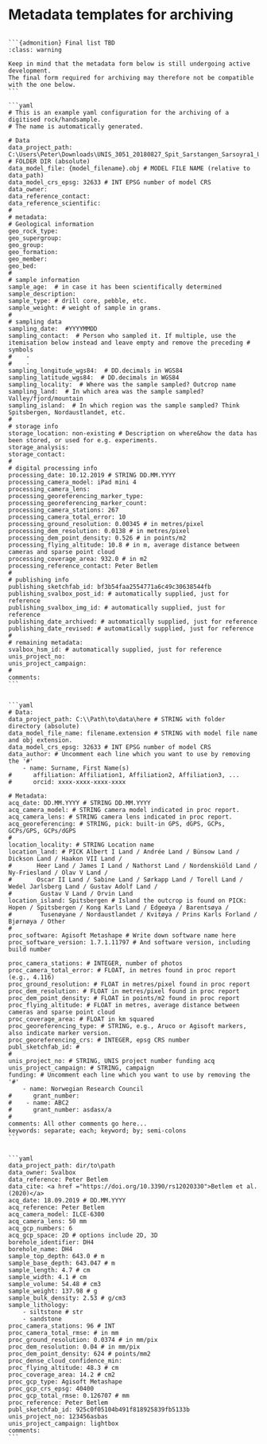 # Metadata templates for archiving

````{tabbed} Hand-sized samples

```{admonition} Final list TBD
:class: warning

Keep in mind that the metadata form below is still undergoing active development.
The final form required for archiving may therefore not be compatible with the one below.
```

```yaml
# This is an example yaml configuration for the archiving of a digitised rock/handsample.
# The name is automatically generated.

# Data
data_project_path: C:\Users\Peter\Downloads\UNIS_3051_20180827_Spit_Sarstangen_Sarsoyra1_U # FOLDER DIR (absolute)
data_model_file: {model_filename}.obj # MODEL FILE NAME (relative to data_path)
data_model_crs_epsg: 32633 # INT EPSG number of model CRS
data_owner:
data_reference_contact:
data_reference_scientific:
#
# metadata:
# Geological information
geo_rock_type:
geo_supergroup:
geo_group:
geo_formation:
geo_member:
geo_bed:
#
# sample information
sample_age:  # in case it has been scientifically determined
sample_description:  
sample_type: # drill core, pebble, etc.
sample_weight: # weight of sample in grams.
#
# sampling data
sampling_date:  #YYYYMMDD
sampling_contact:  # Person who sampled it. If multiple, use the itemisation below instead and leave empty and remove the preceding # symbols
#    -
#    -
sampling_longitude_wgs84:  # DD.decimals in WGS84
sampling_latitude_wgs84:  # DD.decimals in WGS84
sampling_locality:  # Where was the sample sampled? Outcrop name
sampling_land:  # In which area was the sample sampled? Valley/fjord/mountain
sampling_island:  # In which region was the sample sampled? Think Spitsbergen, Nordaustlandet, etc.
#
# storage info
storage_location: non-existing # Description on where&how the data has been stored, or used for e.g. experiments.
storage_analysis:
storage_contact:
#
# digital processing info
processing_date: 10.12.2019 # STRING DD.MM.YYYY
processing_camera_model: iPad mini 4
processing_camera_lens:
processing_georeferencing_marker_type:
processing_georeferencing_marker_count:
processing_camera_stations: 267
processing_camera_total_error: 10
processing_ground_resolution: 0.00345 # in metres/pixel
processing_dem_resolution: 0.0138 # in metres/pixel
processing_dem_point_density: 0.526 # in points/m2
processing_flying_altitude: 10.8 # in m, average distance between cameras and sparse point cloud
processing_coverage_area: 932.0 # in m2
processing_reference_contact: Peter Betlem  
#
# publishing info
publishing_sketchfab_id: bf3b54faa2554771a6c49c30638544fb
publishing_svalbox_post_id: # automatically supplied, just for reference
publishing_svalbox_img_id: # automatically supplied, just for reference
publishing_date_archived: # automatically supplied, just for reference
publishing_date_revised: # automatically supplied, just for reference
#
# remaining metadata:
svalbox_hsm_id: # automatically supplied, just for reference
unis_project_no:
unis_project_campaign:
#
comments:
```
````

````{tabbed} Digital outcrop models

```yaml
# Data:
data_project_path: C:\\Path\to\data\here # STRING with folder directory (absolute)
data_model_file_name: filename.extension # STRING with model file name and obj extension.
data_model_crs_epsg: 32633 # INT EPSG number of model CRS
data_author: # Uncomment each line which you want to use by removing the '#'
    - name: Surname, First Name(s)
#      affiliation: Affiliation1, Affiliation2, Affiliation3, ...
#      orcid: xxxx-xxxx-xxxx-xxxx

# Metadata:
acq_date: DD.MM.YYYY # STRING DD.MM.YYYY
acq_camera_model: # STRING camera model indicated in proc report.
acq_camera_lens: # STRING camera lens indicated in proc report.
acq_georeferencing: # STRING, pick: built-in GPS, dGPS, GCPs, GCPs/GPS, GCPs/dGPS
#
location_locality: # STRING Location name
location_land: # PICK Albert I Land / Andrée Land / Bünsow Land / Dickson Land / Haakon VII Land /
#       Heer Land / James I Land / Nathorst Land / Nordenskiöld Land / Ny-Friesland / Olav V Land /
#       Oscar II Land / Sabine Land / Sørkapp Land / Torell Land / Wedel Jarlsberg Land / Gustav Adolf Land /
#        Gustav V Land / Orvin Land
location_island: Spitsbergen # Island the outcrop is found on PICK: Hopen / Spitsbergen / Kong Karls Land / Edgeøya / Barentsøya /
#        Tusenøyane / Nordaustlandet / Kvitøya / Prins Karls Forland / Bjørnøya / Other
#
proc_software: Agisoft Metashape # Write down software name here
proc_software_version: 1.7.1.11797 # And software version, including build number

proc_camera_stations: # INTEGER, number of photos
proc_camera_total_error: # FLOAT, in metres found in proc report (e.g., 4.116)
proc_ground_resolution: # FLOAT in metres/pixel found in proc report
proc_dem_resolution: # FLOAT in metres/pixel found in proc report
proc_dem_point_density: # FLOAT in points/m2 found in proc report
proc_flying_altitude: # FLOAT in metres, average distance between cameras and sparse point cloud
proc_coverage_area: # FLOAT in km squared
proc_georeferencing_type: # STRING, e.g., Aruco or Agisoft markers, also indicate marker version.
proc_georeferencing_crs: # INTEGER, epsg CRS number
publ_sketchfab_id: #
#
unis_project_no: # STRING, UNIS project number funding acq
unis_project_campaign: # STRING, campaign
funding: # Uncomment each line which you want to use by removing the '#'
    - name: Norwegian Research Council
#      grant_number:
#    - name: ABC2
#      grant_number: asdasx/a
#
comments: All other comments go here...
keywords: separate; each; keyword; by; semi-colons
```
````

````{tabbed} Digital drill core models

```yaml
data_project_path: dir/to\path
data_owner: Svalbox
data_reference: Peter Betlem
data_cite: <a href ="https://doi.org/10.3390/rs12020330">Betlem et al. (2020)</a>
acq_date: 18.09.2019 # DD.MM.YYYY
acq_reference: Peter Betlem
acq_camera_model: ILCE-6300
acq_camera_lens: 50 mm
acq_gcp_numbers: 6
acq_gcp_space: 2D # options include 2D, 3D
borehole_identifier: DH4
borehole_name: DH4
sample_top_depth: 643.0 # m
sample_base_depth: 643.047 # m
sample_length: 4.7 # cm
sample_width: 4.1 # cm
sample_volume: 54.48 # cm3
sample_weight: 137.98 # g
sample_bulk_density: 2.53 # g/cm3
sample_lithology:
    - siltstone # str
    - sandstone
proc_camera_stations: 96 # INT
proc_camera_total_rmse: # in mm
proc_ground_resolution: 0.0374 # in mm/pix
proc_dem_resolution: 0.04 # in mm/pix
proc_dem_point_density: 624 # points/mm2
proc_dense_cloud_confidence_min:
proc_flying_altitude: 48.3 # cm
proc_coverage_area: 14.2 # cm2
proc_gcp_type: Agisoft Metashape
proc_gcp_crs_epsg: 40400
proc_gcp_total_rmse: 0.126707 # mm
proc_reference: Peter Betlem
publ_sketchfab_id: 925c0f05104b491f818925839fb5133b
unis_project_no: 123456asbas
unis_project_campaign: lightbox
comments:
```
````

